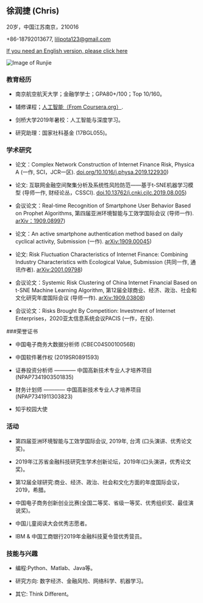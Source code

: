 ## 徐润捷 (Chris)

20岁，中国江苏南京，210016 

+86-18792013677, lilipota123@gmail.com 

 [If you need an English version, please click here](https://chris-runjie.github.io)

![Image of Runjie](https://Chris-Runjie.github.io/Runjie1.jpg)



### 教育经历

* 南京航空航天大学；金融学学士；GPA80+/100；Top 10/160。

* 辅修课程；[人工智能（From Coursera.org）](https://www.coursera.org/account/accomplishments/certificate/LJURD5379BZA).

* 剑桥大学2019年暑校：人工智能与深度学习。

* 研究助理：国家社科基金 (17BGL055)。



### 学术研究

* 论文：Complex Network Construction of Internet Finance Risk, Physica A (一作, SCI，JCR一区).
[doi.org/10.1016/j.physa.2019.122930](https://www.sciencedirect.com/science/article/pii/S0378437119316619))

* 论文: 互联网金融空间聚集分析及系统性风险防范——基于t-SNE机器学习模型 (导师一作, 财经论丛，CSSCI).
[doi.10.13762/j.cnki.cjlc.2019.08.005](https://kns.cnki.net/KCMS/detail/detail.aspx?dbcode=CJFQ&dbname=CJFDLAST2019&filename=CJLC201908007&v=MDc0NDk5ak1wNDlGWTRSOGVYMUx1eFlTN0RoMVQzcVRyV00xRnJDVVI3cWZadVZ2RnlIbVU3L0JKaWZIYmJHNEg=))

* 会议论文：Real-time Recognition of Smartphone User Behavior Based on Prophet Algorithms, 第四届亚洲环境智能与工效学国际会议 (导师一作).
[arXiv：1909.08997](https://arxiv.org/abs/1909.08997))

* 论文：An active smartphone authentication method based on daily cyclical activity, Submission (一作).
[arXiv:1909.00045](https://arxiv.org/abs/1909.00045))

* 论文: Risk Fluctuation Characteristics of Internet Finance: Combining Industry Characteristics with Ecological Value, Submission (共同一作, 通讯作者).
[arXiv:2001.09798](https://arxiv.org/abs/2001.09798))

* 会议论文：Systemic Risk Clustering of China Internet Financial Based on t-SNE Machine Learning Algorithm, 第12届全球商业、经济、政治、社会和文化研究年度国际会议 (导师一作).
[arXiv:1909.03808](https://arxiv.org/abs/1909.03808))

* 会议论文：Risks Brought By Competition: Investment of Internet Enterprises，2020亚太信息系统会议PACIS (一作，在投).



###荣誉证书

* 中国电子商务大数据分析师 (CBEC04S0010056B)

* 中国软件著作权 (2019SR0891593)

* 证券投资分析师 ———— 中国高新技术专业人才培养项目 (NPAP7341903501835)

* 财务计划师 ———— 中国高新技术专业人才培养项目 (NPAP7341911303823)

* 知乎校园大使



### 活动

* 第四届亚洲环境智能与工效学国际会议, 2019年, 台湾 (口头演讲、优秀论文奖)。

* 2019年江苏省金融科技研究生学术创新论坛，2019年(口头演讲，优秀论文奖)。

* 第12届全球研究:商业、经济、政治、社会和文化方面的年度国际会议，2019，希腊。

* 中国电子商务创新创业比赛(全国二等奖、省级一等奖、优秀组织奖、最佳演说奖)。

* 中国儿童阅读大会优秀志愿者。

* IBM & 中国工商银行2019年金融科技夏令营优秀营员。



### 技能与兴趣

* 编程:Python、Matlab、Java等。

* 研究方向: 数字经济、金融风险、网络科学、机器学习。

* 其它: Think Different。
